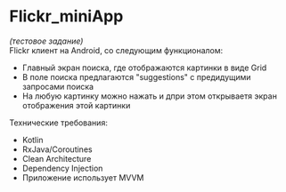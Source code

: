 # Flickr_miniApp   
*(тестовое задание)*  
Flickr клиент на Android, со следующим функционалом:
- Главный экран поиска, где отображаются картинки в виде Grid
- В поле поиска предлагаются "suggestions" с предидущими запросами поиска
- На любую картинку можно нажать и дпри этом открываетя экран отображения этой картинки

Технические требования:
- Kotlin
- RxJava/Coroutines
- Clean Architecture
- Dependency Injection
- Приложение использует MVVM
